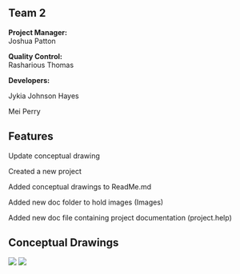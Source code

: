 ## Team 2
**Project Manager:**   
Joshua Patton

**Quality Control:**  
Rasharious Thomas 

**Developers:**  

Jykia Johnson Hayes 

Mei Perry
## Features
Update conceptual drawing

Created a new project

Added conceptual drawings to ReadMe.md

Added new doc folder to hold images (Images)

Added new doc file containing project documentation (project.help)

## Conceptual Drawings
![](doc/Images/DevelopmentMap.jpg)
![](doc/Images/StoryBoard.jpg)
